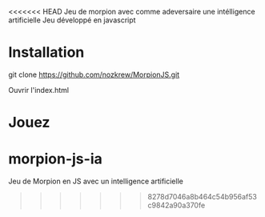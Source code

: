 <<<<<<< HEAD
Jeu de morpion avec comme adeversaire une intélligence artificielle
Jeu développé en javascript

Installation
============

git clone https://github.com/nozkrew/MorpionJS.git

Ouvrir l'index.html

Jouez
=======
# morpion-js-ia
Jeu de Morpion en JS avec un intelligence artificielle
>>>>>>> 8278d7046a8b464c54b956af53c9842a90a370fe
